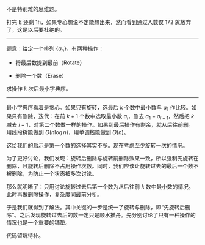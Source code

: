 不是特别难的思维题。

打完 E 还剩 1h，如果专心想说不定能想出来，然而看到通过人数仅 172 就放弃了，这是以后要杜绝的。

-------

题意：给定一个排列 $\{a_n\}$，有两种操作：

- 将最后数提到最前（Rotate）

- 删除一个数（Erase）

求操作 $k$ 次后最小字典序。

-----------

最小字典序看着是贪心。如果只有旋转，选最后 $k$ 个数中最小数与 $a_1$ 作比较。如果只有删除，迭代：在前 $k+1$ 个数中选取最小数 $a_i$，删去 $a_1-a_{i-1}$，然后把 $k$ 减去 $i-1$，对第二个数做一样的操作。如果到最后操作有剩余，就从后往前删。用线段树能做到 $O(n \log n)$，用单调栈能做到 $O(n)$。

这给我们的启示是第一个数的选择其实不多。现在考虑至少旋转一次的情况。

为了更好讨论，我们发现：旋转后删除与旋转前删除效果一致，所以强制先旋转在删除，且旋转后删除不占用操作次数。同时，我们应该让旋转过去的最后一个数不被删除，为防止一个状态被多次讨论。

那么就明晰了：只用讨论旋转过去后第一个数为从后往前 $k$ 数中最小数的情况。此时再做删除操作，复杂度同最前分析。

于是我们就得到了解法。其中关键的一步是统一了旋转与删除，即“先旋转后删除”。之后发现旋转过去后的数一定只是顺水推舟。先分别讨论了只有一种操作的情况也是一个重要的铺垫。

代码留坑待补。
